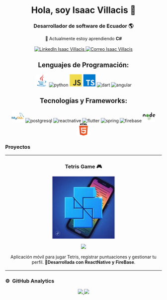 <h1 align="center">Hola, soy Isaac Villacis 👋</h1>
<h3 align="center">Desarrollador de software de Ecuador 🌎</h3>

<p align="center">
  🌱 Actualmente estoy aprendiendo <strong>C#</strong>
  <br><br>
  <a href="https://www.linkedin.com/in/isaac-villacis-200609334/" target="_blank">
    <img src="https://img.shields.io/badge/LinkedIn-0077B5?style=for-the-badge&logo=linkedin&logoColor=white" alt="LinkedIn Isaac Villacis" />
  </a>
  <a href="mailto:isaacrvillacis@gmail.com" target="_blank">
    <img src="https://img.shields.io/badge/Gmail-D14836?style=for-the-badge&logo=gmail&logoColor=white" alt="Correo Isaac Villacis" />
  </a>
</p>

<h2 align="center">Lenguajes de Programación:</h2>
<p align="center">
    <img src="https://raw.githubusercontent.com/devicons/devicon/master/icons/java/java-original.svg" alt="java" width="40" height="40"/> 
    <img src="https://upload.wikimedia.org/wikipedia/commons/thumb/c/c3/Python-logo-notext.svg/800px-Python-logo-notext.svg.png" alt="python" width="40" height="40"/> 
    <img src="https://raw.githubusercontent.com/devicons/devicon/master/icons/javascript/javascript-original.svg" alt="javascript" width="40" height="40"/> 
    <img src="https://raw.githubusercontent.com/devicons/devicon/master/icons/typescript/typescript-original.svg" alt="typescript" width="40" height="40"/> 
    <img src="https://www.vectorlogo.zone/logos/dartlang/dartlang-icon.svg" alt="dart" width="40" height="40"/> 
    <img src="https://angular.io/assets/images/logos/angular/angular.svg" alt="angular" width="40" height="40"/> 
</p>

<h2 align="center">Tecnologías y Frameworks:</h2>
<p align="center">
    <img src="https://raw.githubusercontent.com/devicons/devicon/master/icons/mysql/mysql-original-wordmark.svg" alt="mysql" width="40" height="40"/> 
    <img src="https://www.postgresql.org/media/img/about/press/elephant.png" alt="postgresql" width="40" height="40"/> 
    <img src="https://reactnative.dev/img/header_logo.svg" alt="reactnative" width="40" height="40"/> 
    <img src="https://www.vectorlogo.zone/logos/flutterio/flutterio-icon.svg" alt="flutter" width="40" height="40"/> 
    <img src="https://www.vectorlogo.zone/logos/springio/springio-icon.svg" alt="spring" width="40" height="40"/>
    <img src="https://www.vectorlogo.zone/logos/firebase/firebase-icon.svg" alt="firebase" width="40" height="40"/> 
    <img src="https://raw.githubusercontent.com/devicons/devicon/master/icons/nodejs/nodejs-original-wordmark.svg" alt="nodejs" width="40" height="40"/> 
    <img src="https://raw.githubusercontent.com/devicons/devicon/master/icons/html5/html5-original-wordmark.svg" alt="html5" width="40" height="40"/> 
</p>

### Proyectos 
<table>
    <td width="50%">
        <h3 align="center">Tetris Game 🎮</h3>
        <div align="center">
            <a href="https://github.com/FrVillaI/app-juego-tetris.git" target="_blank">
            <img src="https://github.com/FrVillaI/app-juego-tetris/blob/main/assets/juego/testriss.jpg?raw=true" width="200">
            </a>
            <p>
            <a href="https://github.com/FrVillaI/app-juego-tetris.git" target="_blank">
            <img src="https://img.shields.io/badge/CÓDIGO-ff9?style=for-the-badge&logo=github&logoColor=black">
            </a>
            </p>
            <p>Aplicación móvil para jugar Tetris, registrar puntuaciones y gestionar tu perfil. 🚀<strong>Desarrollada con ReactNative y FireBase</strong>.</p>
        <div>                                                                               
    </td>
</table>   
          
### ⚙️ &nbsp;GitHub Analytics
<p align="center">
<a href="https://github.com/FrVillaI">
  <img height="180em" src="https://github-readme-stats-eight-theta.vercel.app/api?username=FrVillaI&show_icons=true&theme=algolia&include_all_commits=true&count_private=true"/>
  <img height="180em" src="https://github-readme-stats-eight-theta.vercel.app/api/top-langs/?username=FrVillaI&layout=compact&langs_count=8&theme=algolia"/>
</a>
</p>
